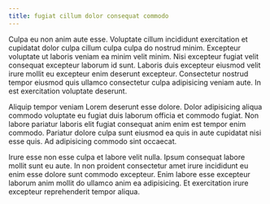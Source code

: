 ```yaml
---
title: fugiat cillum dolor consequat commodo
---
```


Culpa eu non anim aute esse. Voluptate cillum incididunt exercitation et cupidatat dolor culpa cillum culpa culpa do nostrud minim. Excepteur voluptate ut laboris veniam ea minim velit minim. Nisi excepteur fugiat velit consequat excepteur laborum id sunt. Laboris duis excepteur eiusmod velit irure mollit eu excepteur enim deserunt excepteur. Consectetur nostrud tempor eiusmod quis ullamco consectetur culpa adipisicing veniam aute. In est exercitation voluptate deserunt.

Aliquip tempor veniam Lorem deserunt esse dolore. Dolor adipisicing aliqua commodo voluptate eu fugiat duis laborum officia et commodo fugiat. Non labore pariatur laboris elit fugiat consequat anim enim est tempor enim commodo. Pariatur dolore culpa sunt eiusmod ea quis in aute cupidatat nisi esse quis. Ad adipisicing commodo sint occaecat.

Irure esse non esse culpa et labore velit nulla. Ipsum consequat labore mollit sunt eu aute. In non proident consectetur amet irure incididunt eu enim esse dolore sunt commodo excepteur. Enim labore esse excepteur laborum anim mollit do ullamco anim ea adipisicing. Et exercitation irure excepteur reprehenderit tempor aliqua.